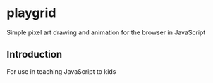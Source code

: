 # playgrid

Simple pixel art drawing and animation for the browser in JavaScript

## Introduction

For use in teaching JavaScript to kids
